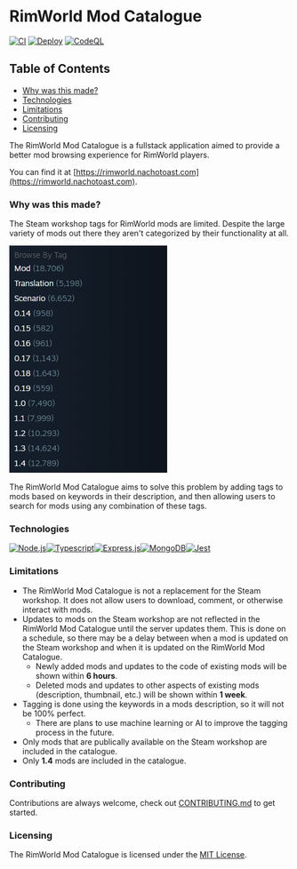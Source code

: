 # RimWorld Mod Catalogue <!-- omit in toc -->

[![CI](https://github.com/NachoToast/RimWorldModCatalogue/actions/workflows/node.js.ci.yml/badge.svg)](https://github.com/NachoToast/RimWorldModCatalogue/actions/workflows/node.js.ci.yml)
[![Deploy](https://github.com/NachoToast/RimWorldModCatalogue/actions/workflows/deploy.yml/badge.svg)](https://github.com/NachoToast/RimWorldModCatalogue/actions/workflows/deploy.yml)
[![CodeQL](https://github.com/NachoToast/RimWorldModCatalogue/actions/workflows/codeql-analysis.yml/badge.svg)](https://github.com/NachoToast/RimWorldModCatalogue/actions/workflows/codeql-analysis.yml)

## Table of Contents <!-- omit in toc -->

- [Why was this made?](#why-was-this-made)
- [Technologies](#technologies)
- [Limitations](#limitations)
- [Contributing](#contributing)
- [Licensing](#licensing)


The RimWorld Mod Catalogue is a fullstack application aimed to provide a better mod browsing experience for RimWorld players.

You can find it at [https://rimworld.nachotoast.com](https://rimworld.nachotoast.com).

### Why was this made?

The Steam workshop tags for RimWorld mods are limited. Despite the large variety of mods out there they aren't categorized by their functionality at all.

![image](.github/images/BrowseTagsScreenshot.png)

The RimWorld Mod Catalogue aims to solve this problem by adding tags to mods based on keywords in their description, and then allowing users to search for mods using any combination of these tags.

### Technologies

<div style="display: flex">

  <a href="https://nodejs.org/">
  <img alt="Node.js" src="https://img.shields.io/badge/Node.js-43853D?style=for-the-badge&logo=node.js&logoColor=white" />
  </a>

  <a href="https://www.typescriptlang.org/">
  <img alt="Typescript" src="https://img.shields.io/badge/TypeScript-007ACC?style=for-the-badge&logo=typescript&logoColor=white" />
  </a>

  <a href="https://expressjs.com/">
  <img alt="Express.js" src="https://img.shields.io/badge/express.js-%23404d59.svg?style=for-the-badge&logo=express&logoColor=%2361DAFB" />
  </a>

  <a href="https://www.mongodb.com/">
  <img alt="MongoDB" src="https://img.shields.io/badge/MongoDB-%234ea94b.svg?style=for-the-badge&logo=mongodb&logoColor=white" />
  </a>

  <a href="https://jestjs.io/">
  <img alt="Jest" src="https://img.shields.io/badge/-jest-%23C21325?style=for-the-badge&logo=jest&logoColor=white" />
  </a>

</div>

### Limitations

- The RimWorld Mod Catalogue is not a replacement for the Steam workshop. It does not allow users to download, comment, or otherwise interact with mods.
- Updates to mods on the Steam workshop are not reflected in the RimWorld Mod Catalogue until the server updates them. This is done on a schedule, so there may be a delay between when a mod is updated on the Steam workshop and when it is updated on the RimWorld Mod Catalogue.
  - Newly added mods and updates to the code of existing mods will be shown within **6 hours**.
  - Deleted mods and updates to other aspects of existing mods (description, thumbnail, etc.) will be shown within **1 week**.
- Tagging is done using the keywords in a mods description, so it will not be 100% perfect.
  - There are plans to use machine learning or AI to improve the tagging process in the future.
- Only mods that are publically available on the Steam workshop are included in the catalogue.
- Only **1.4** mods are included in the catalogue.

### Contributing

Contributions are always welcome, check out [CONTRIBUTING.md](./.github/CONTRIBUTING.md) to get started.

### Licensing

The RimWorld Mod Catalogue is licensed under the [MIT License](./LICENSE).
